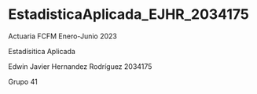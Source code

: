 # EstadisticaAplicada_EJHR_2034175
Actuaria FCFM Enero-Junio 2023

Estadísitica Aplicada

Edwin Javier Hernandez Rodríguez 2034175

Grupo 41
